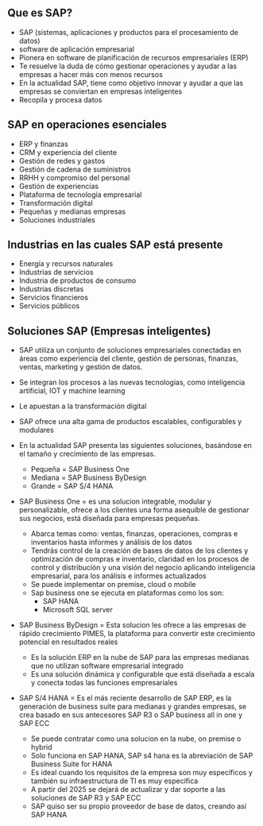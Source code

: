## Que es SAP?
- SAP (sistemas, aplicaciones y productos para el procesamiento de datos)
- software de aplicación empresarial
- Pionera en software de planificación de recursos empresariales (ERP)
- Te resuelve la duda de cómo gestionar operaciones y ayudar a las empresas a hacer más con menos     recursos
- En la actualidad SAP, tiene como objetivo innovar y ayudar a que las empresas se conviertan en      empresas inteligentes
- Recopila y procesa datos

## SAP en operaciones esenciales
- ERP y finanzas
- CRM y experiencia del cliente
- Gestión de redes y gastos
- Gestión de cadena de suministros
- RRHH y compromiso del personal
- Gestión de experiencias
- Plataforma de tecnología empresarial
- Transformación digital
- Pequeñas y medianas empresas
- Soluciones industriales

## Industrias en las cuales SAP está presente
- Energía y recursos naturales
- Industrias de servicios
- Industria de productos de consumo
- Industrias discretas
- Servicios financieros
- Servicios públicos

## Soluciones SAP (Empresas inteligentes)
- SAP utiliza un conjunto de soluciones empresariales conectadas en áreas como experiencia del        cliente, gestión de personas, finanzas, ventas, marketing y gestión de datos.
- Se integran los procesos a las nuevas tecnologías, como inteligencia artificial, IOT y machine      learning
- Le apuestan a la transformación digital
- SAP ofrece una alta gama de productos escalables, configurables y modulares
- En la actualidad SAP presenta las siguientes soluciones, basándose en el tamaño y crecimiento de    las empresas.
    - Pequeña = SAP Business One
    - Mediana = SAP Business ByDesign
    - Grande = SAP S/4 HANA
    
 - SAP Business One = es una solucion integrable, modular y personalizable, ofrece a los clientes una forma asequible de gestionar sus negocios, está diseñada para       empresas pequeñas.
    - Abarca temas como: ventas, finanzas, operaciones, compras e inventarios hasta informes y análisis de los datos
    - Tendrás control de la creación de bases de datos de los clientes y optimización de compras e inventario, claridad en los procesos de control y distribución y una    visión del negocio aplicando inteligencia empresarial, para los análisis e informes actualizados
    - Se puede implementar on premise, cloud o mobile
    - Sap business one se ejecuta en plataformas como los son:
        - SAP HANA
        - Microsoft SQL server

- SAP Business ByDesign = Esta solucion les ofrece a las empresas de rápido crecimiento PIMES, la plataforma para convertir este crecimiento potencial en resultados      reales
    - Es la solución ERP en la nube de SAP para las empresas medianas que no utilizan software empresarial integrado
    - Es una solución dinámica y configurable que está diseñada a escala y conecta todas las funciones empresariales
- SAP S/4 HANA = Es el más reciente desarrollo de SAP ERP, es la generación de business suite para medianas y grandes empresas, se crea basado en sus antecesores SAP R3   o SAP business all in one  y SAP ECC
    - Se puede contratar como una solucion en la nube, on premise o hybrid
    - Solo funciona en SAP HANA, SAP s4 hana es la abreviación de SAP Business Suite for HANA
    - Es ideal cuando los requisitos de la empresa son muy específicos y también su infraestructura de TI es muy especifica
    - A partir del 2025 se dejará de actualizar y dar soporte a las soluciones de SAP R3 y SAP ECC
    - SAP quiso ser su propio proveedor de base de datos, creando así SAP HANA